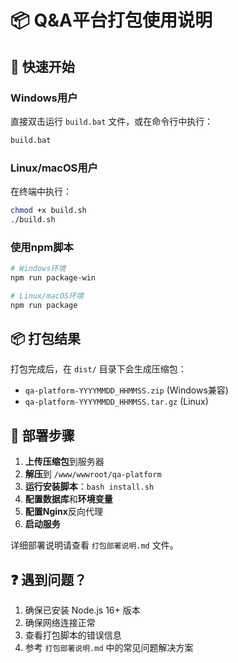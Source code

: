 # 📦 Q&A平台打包使用说明

## 🚀 快速开始

### Windows用户
直接双击运行 `build.bat` 文件，或在命令行中执行：
```cmd
build.bat
```

### Linux/macOS用户
在终端中执行：
```bash
chmod +x build.sh
./build.sh
```

### 使用npm脚本
```bash
# Windows环境
npm run package-win

# Linux/macOS环境
npm run package
```

## 📦 打包结果

打包完成后，在 `dist/` 目录下会生成压缩包：
- `qa-platform-YYYYMMDD_HHMMSS.zip` (Windows兼容)
- `qa-platform-YYYYMMDD_HHMMSS.tar.gz` (Linux)

## 🚀 部署步骤

1. **上传压缩包**到服务器
2. **解压**到 `/www/wwwroot/qa-platform`
3. **运行安装脚本**：`bash install.sh`
4. **配置数据库**和**环境变量**
5. **配置Nginx**反向代理
6. **启动服务**

详细部署说明请查看 `打包部署说明.md` 文件。

## ❓ 遇到问题？

1. 确保已安装 Node.js 16+ 版本
2. 确保网络连接正常
3. 查看打包脚本的错误信息
4. 参考 `打包部署说明.md` 中的常见问题解决方案 